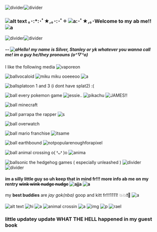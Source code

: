 ![divider](https://gifs.crd.co/assets/images/gallery03/595a975c.gif?v=d417d32b)![divider](https://gifs.crd.co/assets/images/gallery03/595a975c.gif?v=d417d32b)
### ![alt text](https://thumbs.gfycat.com/DefiantKindAntipodesgreenparakeet-size_restricted.gif) ｡･:*:･ﾟ★,｡･:･ﾟ✧ ![a](https://i.imgur.com/d8fOJRi.gif):･ﾟ★,｡･Welcome to my ab me!! ![a](http://i11.photobucket.com/albums/a168/evelynregly/minigifs/mini158.gif)
![divider](https://gifs.crd.co/assets/images/gallery03/595a975c.gif?v=d417d32b)![divider](https://gifs.crd.co/assets/images/gallery03/595a975c.gif?v=d417d32b)
##### -- ![a](https://i.imgur.com/6lrGAEW.gif)Hello! my name is **Silver**, *Stanley* or yk whatever you wanna call me! im a guy he/they pronouns (o^▽^o)
I like the following media ![vaporeon](https://64.media.tumblr.com/tumblr_ltv0jkwq2r1r2nnw5.gif)

![ball](https://64.media.tumblr.com/tumblr_lxkulmRLMi1r2nnw5.png)vocaloid ![miku miku ooeeeoo](https://i.imgur.com/1b1PrhY.gif) ![a](https://64.media.tumblr.com/tumblr_lsf2uxzRJ01qhwcy0.gif)

![ball](https://64.media.tumblr.com/tumblr_lxkulmRLMi1r2nnw5.png)splatoon 1 and 3 (i dont have splat2) :(

![ball](https://64.media.tumblr.com/tumblr_lxkulmRLMi1r2nnw5.png) every pokemon game ![jessie..](https://64.media.tumblr.com/tumblr_me5qsoHzmU1r52dl9.gif) ![pikachu](https://64.media.tumblr.com/tumblr_me5po1kyXY1r52dl9.gif) ![JAMES!!](https://64.media.tumblr.com/tumblr_me5qsgz0G01r52dl9.gif)

![ball](https://64.media.tumblr.com/tumblr_lxkulmRLMi1r2nnw5.png) minecraft

![ball](https://64.media.tumblr.com/tumblr_lxkulmRLMi1r2nnw5.png) parrapa the rapper ![s](http://i122.photobucket.com/albums/o260/mhilka/minigifs/fetch_048.gif)

![ball](https://64.media.tumblr.com/tumblr_lxkulmRLMi1r2nnw5.png) overwatch 

![ball](https://64.media.tumblr.com/tumblr_lxkulmRLMi1r2nnw5.png) mario franchise ![itsame](https://64.media.tumblr.com/tumblr_ll7wi9Eeow1qi6qow.gif)

![ball](https://64.media.tumblr.com/tumblr_lxkulmRLMi1r2nnw5.png) earthbound  ![notpopularenoughforapixel](https://epic.crd.co/assets/images/gallery08/3a0db8db.gif?v=f3847cc1)

![ball](https://64.media.tumblr.com/tumblr_lxkulmRLMi1r2nnw5.png) animal crossing o( ❛ᴗ❛ )o  ![anima](http://img.photobucket.com/albums/v615/Lovebug3003/Gifs/animal%20crossing/rabbit_yayoi.gif)

![ball](https://64.media.tumblr.com/tumblr_lxkulmRLMi1r2nnw5.png)sonic the hedgehog games ( especially unleashed )
![divider](https://gifs.crd.co/assets/images/gallery03/595a975c.gif?v=d417d32b)![divider](https://gifs.crd.co/assets/images/gallery03/595a975c.gif?v=d417d32b)
#### im a silly little guy so uh keep that in mind fr!!! more info ab me on my rentry ~~wink wink nudge nudge~~ ![ajja](https://i.imgur.com/BGH8mGH.gif) ![a](https://i.imgur.com/NcQaKt0.gif)

my **best buddies** are *jay* *gok(nba)* goop and kitt fr!!!1111! 💥💥❗👊 ![a](http://i11.photobucket.com/albums/a168/evelynregly/minigifs/smnet_clima1.gif)

![alt text](https://i.imgur.com/pf7nt2U.png)  ![hi](https://i.imgur.com/epp3DE6.png) ![a](https://i.imgur.com/QNYIda6.gif) ![animal crossin](https://i.imgur.com/cszjpln.png) ![a](https://i.imgur.com/QYsbuIp.png) ![img](https://i.imgur.com/j3AQNJv.gif) ![p](https://i.imgur.com/PlzvNRV.png) ![rael](https://i.imgur.com/YGRGfay.gif) 


### little updatey update WHAT THE HELL happened in my guest book
